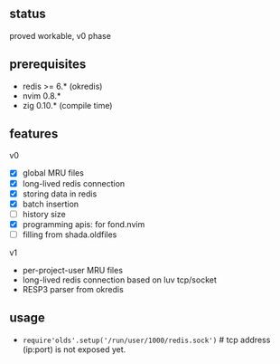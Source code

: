 ## status
proved workable, v0 phase

## prerequisites
* redis >= 6.* (okredis)
* nvim 0.8.*
* zig 0.10.* (compile time)

## features
v0
* [x] global MRU files
* [x] long-lived redis connection
* [x] storing data in redis
* [x] batch insertion
* [ ] history size
* [x] programming apis: for fond.nvim
* [ ] filling from shada.oldfiles

v1
* per-project-user MRU files
* long-lived redis connection based on luv tcp/socket
* RESP3 parser from okredis


## usage
* `require'olds'.setup('/run/user/1000/redis.sock')` # tcp address (ip:port) is not exposed yet.
